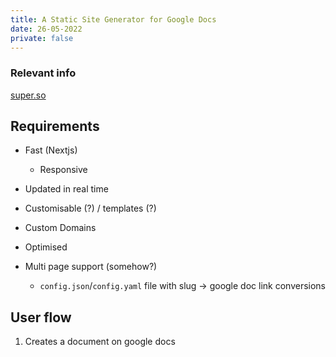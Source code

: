 ```yaml
---
title: A Static Site Generator for Google Docs
date: 26-05-2022
private: false
---
```


### Relevant info
[super.so](https://super.so)

## Requirements
- Fast (Nextjs)
  - Responsive
- Updated in real time
- Customisable (?) / templates (?)
- Custom Domains
- Optimised

- Multi page support (somehow?)
  - `config.json`/`config.yaml` file with slug -> google doc link conversions


## User flow
1. Creates a document on google docs
